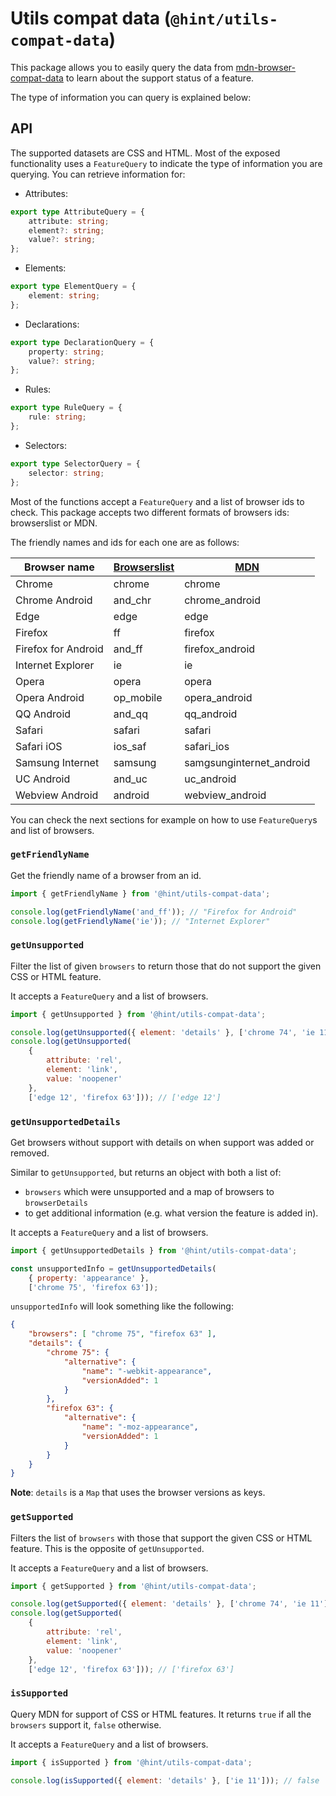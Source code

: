 # Utils compat data (`@hint/utils-compat-data`)

This package allows you to easily query the data from [mdn-browser-compat-data][]
to learn about the support status of a feature.

The type of information you can query is explained below:

## API

The supported datasets are CSS and HTML. Most of the exposed functionality
uses a `FeatureQuery` to indicate the type of information you are querying.
You can retrieve information for:

* Attributes:

```ts
export type AttributeQuery = {
    attribute: string;
    element?: string;
    value?: string;
};
```

* Elements:

```ts
export type ElementQuery = {
    element: string;
};
```

* Declarations:

```ts
export type DeclarationQuery = {
    property: string;
    value?: string;
};
```

* Rules:

```ts
export type RuleQuery = {
    rule: string;
};
```

* Selectors:

```ts
export type SelectorQuery = {
    selector: string;
};
```

Most of the functions accept a `FeatureQuery` and a list of browser
ids to check. This package accepts two different formats of browsers
ids: browserslist or MDN.

The friendly names and ids for each one are as follows:

| Browser name | [Browserslist][bl browsers] | [MDN][mdn browsers] |
| ------------ | ------------ | --------- |
| Chrome       | chrome       | chrome |
| Chrome Android | and_chr    | chrome_android |
| Edge         | edge         | edge |
| Firefox      | ff           | firefox |
| Firefox for Android | and_ff    | firefox_android |
| Internet Explorer | ie      | ie |
| Opera        | opera        | opera |
| Opera Android | op_mobile   | opera_android |
| QQ Android   | and_qq       | qq_android |
| Safari       | safari       | safari |
| Safari iOS   | ios_saf      | safari_ios |
| Samsung Internet | samsung  | samgsunginternet_android |
| UC Android   | and_uc       | uc_android |
| Webview Android | android   | webview_android |

You can check the next sections for example on how to use `FeatureQuery`s
and list of browsers.

### `getFriendlyName`

Get the friendly name of a browser from an id.

```js
import { getFriendlyName } from '@hint/utils-compat-data';

console.log(getFriendlyName('and_ff')); // "Firefox for Android"
console.log(getFriendlyName('ie')); // "Internet Explorer"
```

### `getUnsupported`

Filter the list of given `browsers` to return those that do not support the
given CSS or HTML feature.

It accepts a `FeatureQuery` and a list of browsers.

```js
import { getUnsupported } from '@hint/utils-compat-data';

console.log(getUnsupported({ element: 'details' }, ['chrome 74', 'ie 11'])); // ['ie 11']
console.log(getUnsupported(
    {
        attribute: 'rel',
        element: 'link',
        value: 'noopener'
    },
    ['edge 12', 'firefox 63'])); // ['edge 12']
```

### `getUnsupportedDetails`

Get browsers without support with details on when support was added or removed.

Similar to `getUnsupported`, but returns an object with both a list of:

* `browsers` which were unsupported and a map of browsers to `browserDetails`
* to get additional information (e.g. what version the feature is added in).

It accepts a `FeatureQuery` and a list of browsers.

```js
import { getUnsupportedDetails } from '@hint/utils-compat-data';

const unsupportedInfo = getUnsupportedDetails(
    { property: 'appearance' },
    ['chrome 75', 'firefox 63']);
```

`unsupportedInfo` will look something like the following:

```json
{
    "browsers": [ "chrome 75", "firefox 63" ],
    "details": {
        "chrome 75": {
            "alternative": {
                "name": "-webkit-appearance",
                "versionAdded": 1
            }
        },
        "firefox 63": {
            "alternative": {
                "name": "-moz-appearance",
                "versionAdded": 1
            }
        }
    }
}
```

**Note**: `details` is a `Map` that uses the browser versions as keys.

### `getSupported`

Filters the list of `browsers` with those that support the given CSS or HTML feature.
This is the opposite of `getUnsupported`.

It accepts a `FeatureQuery` and a list of browsers.

```js
import { getSupported } from '@hint/utils-compat-data';

console.log(getSupported({ element: 'details' }, ['chrome 74', 'ie 11'])); // ['chrome 74']
console.log(getSupported(
    {
        attribute: 'rel',
        element: 'link',
        value: 'noopener'
    },
    ['edge 12', 'firefox 63'])); // ['firefox 63']
```

### `isSupported`

Query MDN for support of CSS or HTML features. It returns `true` if all
the `browsers` support it, `false` otherwise.

It accepts a `FeatureQuery` and a list of browsers.

```js
import { isSupported } from '@hint/utils-compat-data';

console.log(isSupported({ element: 'details' }, ['ie 11'])); // false
```

<!-- Link labels -->

[bl browsers]: https://github.com/browserslist/browserslist#browsers
[mdn browsers]: https://github.com/mdn/browser-compat-data/tree/master/browsers
[mdn-browser-compat-data]: https://www.npmjs.com/package/mdn-browser-compat-data

